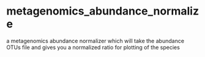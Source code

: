 # metagenomics_abundance_normalize
a metagenomics abundance normalizer which will take the abundance   OTUs file and gives you a normalized ratio for plotting of the species
